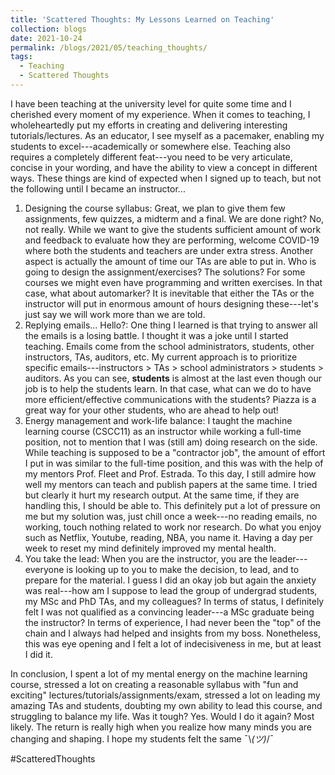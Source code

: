 ```yaml
---
title: 'Scattered Thoughts: My Lessons Learned on Teaching'
collection: blogs
date: 2021-10-24
permalink: /blogs/2021/05/teaching_thoughts/
tags:
  - Teaching
  - Scattered Thoughts
---
```


I have been teaching at the university level for quite some time and I cherished every moment of my experience. When it comes to teaching, I wholeheartedly put my efforts in creating and delivering interesting tutorials/lectures. As an educator, I see myself as a pacemaker, enabling my students to excel---academically or somewhere else. Teaching also requires a completely different feat---you need to be very articulate, concise in your wording, and have the ability to view a concept in different ways. These things are kind of expected when I signed up to teach, but not the following until I became an instructor...

1. Designing the course syllabus: Great, we plan to give them few assignments, few quizzes, a midterm and a final. We are done right? No, not really. While we want to give the students sufficient amount of work and feedback to evaluate how they are performing, welcome COVID-19 where both the students and teachers are under extra stress. Another aspect is actually the amount of time our TAs are able to put in. Who is going to design the assignment/exercises? The solutions? For some courses we might even have programming and written exercises. In that case, what about automarker? It is inevitable that either the TAs or the instructor will put in enormous amount of hours designing these---let's just say we will work more than we are told.
2. Replying emails... Hello?: One thing I learned is that trying to answer all the emails is a losing battle. I thought it was a joke until I started teaching. Emails come from the school administrators, students, other instructors, TAs, auditors, etc. My current approach is to prioritize specific emails---instructors > TAs > school administrators > students > auditors. As you can see, **students** is almost at the last even though our job is to help the students learn. In that case, what can we do to have more efficient/effective communications with the students? Piazza is a great way for your other students, who are ahead to help out!
3. Energy management and work-life balance: I taught the machine learning course (CSCC11) as an instructor while working a full-time position, not to mention that I was (still am) doing research on the side. While teaching is supposed to be a "contractor job", the amount of effort I put in was similar to the full-time position, and this was with the help of my mentors Prof. Fleet and Prof. Estrada. To this day, I still admire how well my mentors can teach and publish papers at the same time. I tried but clearly it hurt my research output. At the same time, if they are handling this, I should be able to. This definitely put a lot of pressure on me but my solution was, just chill once a week---no reading emails, no working, touch nothing related to work nor research. Do what you enjoy such as Netflix, Youtube, reading, NBA, you name it. Having a day per week to reset my mind definitely improved my mental health.
4. You take the lead: When you are the instructor, you are the leader---everyone is looking up to you to make the decision, to lead, and to prepare for the material. I guess I did an okay job but again the anxiety was real---how am I suppose to lead the group of undergrad students, my MSc and PhD TAs, and my colleagues? In terms of status, I definitely felt I was not qualified as a convincing leader---a MSc graduate being the instructor? In terms of experience, I had never been the "top" of the chain and I always had helped and insights from my boss. Nonetheless, this was eye opening and I felt a lot of indecisiveness in me, but at least I did it.

In conclusion, I spent a lot of my mental energy on the machine learning course, stressed a lot on creating a reasonable syllabus with "fun and exciting" lectures/tutorials/assignments/exam, stressed a lot on leading my amazing TAs and students, doubting my own ability to lead this course, and struggling to balance my life. Was it tough? Yes. Would I do it again? Most likely. The return is really high when you realize how many minds you are changing and shaping. I hope my students felt the same ¯\\_(ツ)_/¯

#ScatteredThoughts
